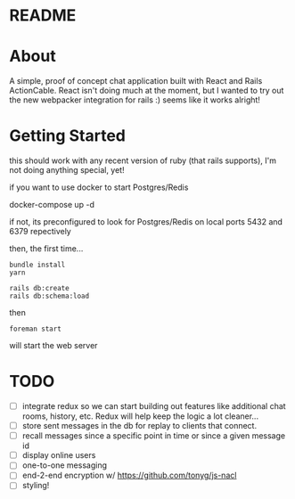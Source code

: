 # README

# About

A simple, proof of concept chat application built with React and Rails ActionCable.
React isn't doing much at the moment, but I wanted to try out the new webpacker integration for rails :) seems like it works alright!


# Getting Started

this should work with any recent version of ruby (that rails supports), I'm not doing anything special, yet!

if you want to use docker to start Postgres/Redis

  docker-compose up -d

if not, its preconfigured to look for Postgres/Redis on local ports 5432 and 6379 repectively

then, the first time...

	bundle install
	yarn

	rails db:create
	rails db:schema:load

then

	foreman start

will start the web server

# TODO

 - [ ] integrate redux so we can start building out features like additional chat rooms, history, etc.  Redux will help keep the logic a lot cleaner...
 - [ ] store sent messages in the db for replay to clients that connect.
 - [ ] recall messages since a specific point in time or since a given message id
 - [ ] display online users
 - [ ] one-to-one messaging
 - [ ] end-2-end encryption w/ https://github.com/tonyg/js-nacl
 - [ ] styling!